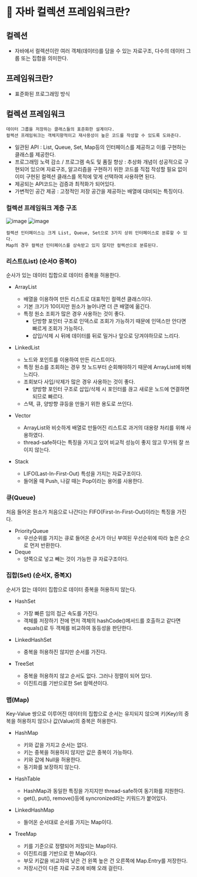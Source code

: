 # 🥕 자바 컬렉션 프레임워크란?

## 컬렉션
- 자바에서 컬렉션이란 여러 객체(데이터)를 담을 수 있는 자료구조, 다수의 데이터 그룹 또는 집합을 의미한다.

## 프레임워크란?
- 표준화된 프로그래밍 방식

## 컬렉션 프레임워크
```
데이터 그룹을 저장하는 클래스들의 표준화한 설계이다.
컬렉션 프레임워크는 객체지향적이고 재사용성이 높은 코드를 작성할 수 있도록 도와준다.
```
- 일관된 API : List, Queue, Set, Map등의 인터페이스를 제공하고 이를 구현하는 클래스를 제공한다.
- 프로그래밍 노력 감소 / 프로그램 속도 및 품질 향상 : 추상화 개념이 성공적으로 구현되어 있으며 자료구조, 알고리즘을 구현하기 위한 코드를 직접 작성할 필요 없이 이미 구현된 컬렉션 클래스를 목적에 맞게 선택하여 사용하면 된다.
- 제공되는 API코드는 검증과 최적화가 되어있다.
- 가변적인 공간 제공 : 고정적인 저장 공간을 제공하는 배열에 대비되는 특징이다.

### 컬렉션 프레임워크 계층 구조
![image](https://github.com/sengmin14/CS-Study/assets/140876841/907eb15a-6cc7-4a3a-aae3-47957ea3cb1a)
![image](https://github.com/sengmin14/CS-Study/assets/140876841/efb93810-05a4-4ce7-8488-94f5f76cfc4b)

```
컬렉션 인터페이스는 크게 List, Queue, Set으로 3가지 상위 인터페이스로 분류할 수 있다.
Map의 경우 컬렉션 인터페이스를 상속받고 있지 않지만 컬렉션으로 분류된다.
```

### 리스트(List) (순서O 중복O)
순사가 있는 데이터 집합으로 데이터 중복을 허용한다.

- ArrayList
  - 배열을 이용하여 만든 리스트로 대표적인 컬렉션 클래스이다.
  - 기본 크기가 10이지만 원소가 늘어나면 더 큰 배열에 옮긴다.
  - 특정 원소 조회가 많은 경우 사용하는 것이 좋다.
    - 단방향 포인터 구조로 인덱스로 조회가 가능하기 때문에 인덱스만 안다면 빠르게 조회가 가능하다.
    - 삽입/삭제 시 뒤에 데이터를 뒤로 밀거나 앞으로 당겨야하므로 느리다.

- LinkedList
  - 노드와 포인트를 이용하여 만든 리스트이다.
  - 특정 원소를 조회하는 경우 첫 노드부터 순회해야하기 때문에 ArrayList에 비해 느리다.
  - 조회보다 사입/삭제가 많은 경우 사용하는 것이 좋다.
    - 양방향 포인터 구조로 삽입/삭제 시 포인터를 끊고 새로운 노드에 연결하면 되므로 빠르다.
  - 스택, 큐, 양방향 큐등을 만들기 위한 용도로 쓰인다.

- Vector
  - ArrayList와 비슷하게 배열로 만들어진 리스트로 과거의 대용량 처리를 위해 사용하였다.
  - thread-safe하다는 특징을 가지고 있어 비교적 성능이 좋지 않고 무거워 잘 쓰이지 않는다.

- Stack
  - LIFO(Last-In-First-Out) 특성을 가지는 자료구조이다.
  - 들어올 때 Push, 나갈 때는 Pop이라는 용어를 사용한다.

### 큐(Queue)
처음 들어온 원소가 처음으로 나간다는 FIFO(First-In-First-Out)이라는 특징을 가진다.

- PriorityQueue
  - 우선순위를 가지는 큐로 들어온 순서가 아닌 부여된 우선순위에 따라 높은 순으로 먼저 반환한다.
- Deque
  - 양쪽으로 넣고 빼는 것이 가능한 큐 자료구조이다.

### 집합(Set) (순서X, 중복X)
순서가 없는 데이터 집합으로 데이터 중복을 허용하지 않는다.

- HashSet
  - 가장 빠른 임의 접근 속도를 가진다.
  - 객체를 저장하기 전에 먼저 객체의 hashCode()메서드를 호출하고 같다면 equals()로 두 객체를 비교하여 동등성을 판단한다.

- LinkedHashSet
  - 중복을 허용하진 않지만 순서를 가진다.

- TreeSet
  - 중복을 허용하지 않고 순서도 없다. 그러나 정렬이 되어 있다.
  - 이진트리를 기반으로한 Set 컬렉션이다.

### 맵(Map)
Key-Value 쌍으로 이루어진 데이터의 집합으로 순서는 유지되지 않으며 키(Key)의 중복을 허용하지 않으나 값(Value)의 중복은 허용한다.

- HashMap
  - 키와 값을 가지고 순서는 없다.
  - 키는 중복을 허용하지 않지만 값은 중복이 가능하다.
  - 키와 값에 Null을 허용한다.
  - 동기화를 보장하지 않는다.

- HashTable
  - HashMap과 동일한 특징을 가지지만 thread-safe하여 동기화를 지원한다.
  - get(), put(), remove()등에 syncronized라는 키워드가 붙어있다.

- LinkedHashMap
  - 들어온 순서대로 순서를 가지는 Map이다.

- TreeMap
  - 키를 기준으로 정렬되어 저장되는 Map이다.
  - 이진트리를 기반으로 한 Map이다.
  - 부모 키값을 비교하여 낮은 건 왼쪽 높은 건 오른쪽에 Map.Entry를 저장한다.
  - 저장시간이 다른 자료 구조에 비해 오래 걸린다.











